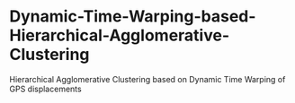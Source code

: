 # Dynamic-Time-Warping-based-Hierarchical-Agglomerative-Clustering
Hierarchical Agglomerative Clustering based on Dynamic Time Warping of GPS displacements
